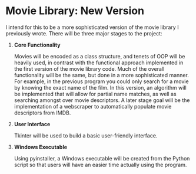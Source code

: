 # Movie Library: New Version

I intend for this to be a more sophisticated version of the movie library I previously wrote. There will be three major stages to the project:

1. **Core Functionality**

   Movies will be encoded as a class structure, and tenets of OOP will be heavily used, in contrast with the functional approach implemented in the first version of the movie library code. Much of the overall functionality will be the same, but done in a more sophisticated manner. For example, in the previous program you could only search for a movie by knowing the exact name of the film. In this version, an algorithm will be implemented that will allow for partial name matches, as well as searching amongst over movie descriptors. A later stage goal will be the implementation of a webscraper to automatically populate movie descriptors from IMDB.

2. **User Interface**

   Tkinter will be used to build a basic user-friendly interface.

3. **Windows Executable**

   Using pyinstaller, a Windows executable will be created from the Python script so that users will have an easier time actually using the program.
